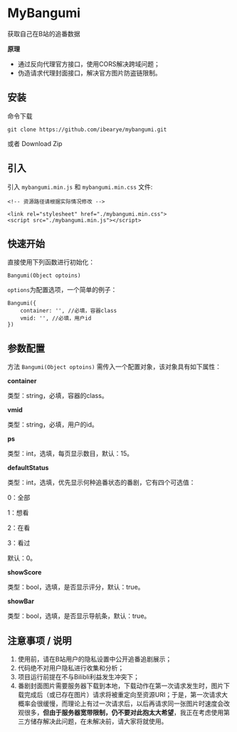 # MyBangumi

获取自己在B站的追番数据

**原理**

 - 通过反向代理官方接口，使用CORS解决跨域问题；
 - 伪造请求代理封面接口，解决官方图片防盗链限制。

## 安装

命令下载

```
git clone https://github.com/ibearye/mybangumi.git
```

或者 Download Zip

## 引入

引入 `mybangumi.min.js` 和 `mybangumi.min.css` 文件:

```
<!-- 资源路径请根据实际情况修改 -->

<link rel="stylesheet" href="./mybangumi.min.css">
<script src="./mybangumi.min.js"></script>

```

## 快速开始

直接使用下列函数进行初始化：

```
Bangumi(Object optoins)
```

`options`为配置选项，一个简单的例子：

```
Bangumi({
    container: '', //必填，容器class
    vmid: '', //必填，用户id
})
```

## 参数配置

方法 `Bangumi(Object optoins)` 需传入一个配置对象，该对象具有如下属性：

**container**

类型：string，必填，容器的class。

**vmid**

类型：string，必填，用户的id。

**ps**

类型：int，选填，每页显示数目，默认：15。

**defaultStatus**

类型：int，选填，优先显示何种追番状态的番剧，它有四个可选值：

0：全部

1：想看

2：在看

3：看过

默认：0。

**showScore**

类型：bool，选填，是否显示评分，默认：true。

**showBar**

类型：bool，选填，是否显示导航条，默认：true。

## 注意事项 / 说明

1. 使用前，请在B站用户的隐私设置中公开追番追剧展示；
2. 代码绝不对用户隐私进行收集和分析；
3. 项目运行前提在不与Bilibli利益发生冲突下；
4. 番剧封面图片需要服务器下载到本地，下载动作在第一次请求发生时，图片下载完成后（或已存在图片）请求将被重定向至资源URI；于是，第一次请求大概率会很缓慢，而理论上有过一次请求后，以后再请求同一张图片时速度会改观很多，**但由于服务器宽带限制，仍不要对此抱太大希望**，我正在考虑使用第三方储存解决此问题，在未解决前，请大家将就使用。